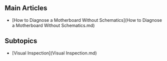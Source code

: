 ## Main Articles
* [How to Diagnose a Motherboard Without Schematics](How to Diagnose a Motherboard Without Schematics.md)

## Subtopics
* [Visual Inspection](Visual Inspection.md)
